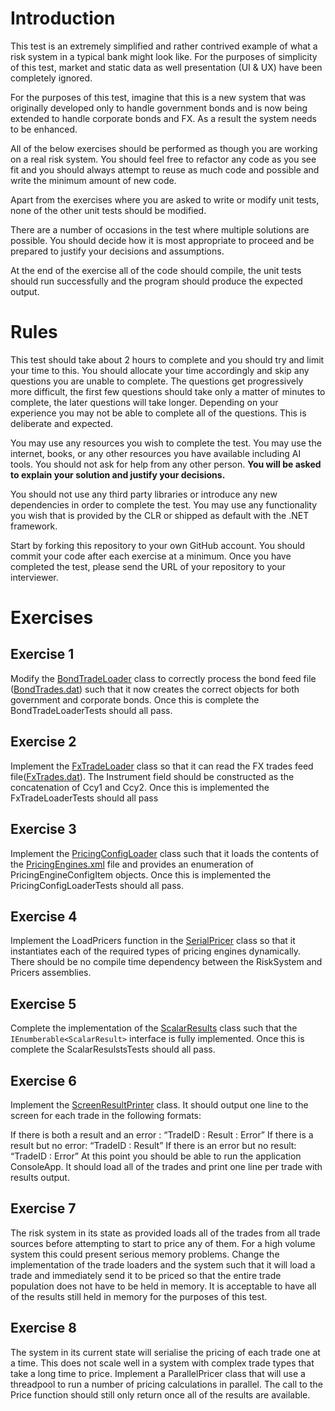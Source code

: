 # Introduction

This test is an extremely simplified and rather contrived example of what a risk system in a typical bank might look like. For the purposes of simplicity of this test, market and static data as well presentation (UI & UX) have been completely ignored.

For the purposes of this test, imagine that this is a new system that was originally developed only to handle government bonds and is now being extended to handle corporate bonds and FX. As a result the system needs to be enhanced.

All of the below exercises should be performed as though you are working on a real risk system. You should feel free to refactor any code as you see fit and you should always attempt to reuse as much code and possible and write the minimum amount of new code.

Apart from the exercises where you are asked to write or modify unit tests, none of the other unit tests should be modified.

There are a number of occasions in the test where multiple solutions are possible. You should decide how it is most appropriate to proceed and be prepared to justify your decisions and assumptions.

At the end of the exercise all of the code should compile, the unit tests should run successfully and the program should produce the expected output.

# Rules

This test should take about 2 hours to complete and you should try and limit your time to this. You should allocate your time accordingly and skip any questions you are unable to complete. The questions get progressively more difficult, the first few questions should take only a matter of minutes to complete, the later questions will take longer. Depending on your experience you may not be able to complete all of the questions. This is deliberate and expected.

You may use any resources you wish to complete the test. You may use the internet, books, or any other resources you have available including AI tools. You should not ask for help from any other person. **You will be asked to explain your solution and justify your decisions.**

You should not use any third party libraries or introduce any new dependencies in order to complete the test. You may use any functionality you wish that is provided by the CLR or shipped as default with the .NET framework.

Start by forking this repository to your own GitHub account. You should commit your code after each exercise at a minimum. Once you have completed the test, please send the URL of your repository to your interviewer.

# Exercises

## Exercise 1
Modify the [BondTradeLoader](./Loaders/BondTradeLoader.cs) class to correctly process the bond feed file ([BondTrades.dat](./Loaders/TradeData/BondTrades.dat)) such that it now creates the correct objects for both government and corporate bonds. Once this is complete the BondTradeLoaderTests should all pass.

## Exercise 2
Implement the [FxTradeLoader](./Loaders/FxTradeLoader.cs) class so that it can read the FX trades feed file([FxTrades.dat](./Loaders/TradeData/FxTrades.dat)). The Instrument field should be constructed as the concatenation of Ccy1 and Ccy2. Once this is implemented the FxTradeLoaderTests should all pass

## Exercise 3
Implement the [PricingConfigLoader](./RiskSystem/PricingConfigLoader.cs) class such that it loads the contents of the [PricingEngines.xml](./RiskSystem/PricingConfig/PricingEngines.xml) file and provides an enumeration of PricingEngineConfigItem objects. Once this is implemented the PricingConfigLoaderTests should all pass.

## Exercise 4
Implement the LoadPricers function in the [SerialPricer](./RiskSystem/SerialPricer.cs) class so that it instantiates each of the required types of pricing engines dynamically. There should be no compile time dependency between the RiskSystem and Pricers assemblies.

## Exercise 5
Complete the implementation of the [ScalarResults](./Models/ScalarResults.cs) class such that the `IEnumberable<ScalarResult>` interface is fully implemented. Once this is complete the ScalarResulstsTests should all pass.

## Exercise 6
Implement the [ScreenResultPrinter](./RiskSystem/ScreenResultPrinter.cs) class. It should output one line to the screen for each trade in the following formats:

If there is both a result and an error : “TradeID : Result : Error”
If there is a result but no error: “TradeID : Result”
If there is an error but no result: “TradeID : Error”
At this point you should be able to run the application ConsoleApp. It should load all of the trades and print one line per trade with results output.

## Exercise 7
The risk system in its state as provided loads all of the trades from all trade sources before attempting to start to price any of them. For a high volume system this could present serious memory problems. Change the implementation of the trade loaders and the system such that it will load a trade and immediately send it to be priced so that the entire trade population does not have to be held in memory. It is acceptable to have all of the results still held in memory for the purposes of this test.

## Exercise 8
The system in its current state will serialise the pricing of each trade one at a time. This does not scale well in a system with complex trade types that take a long time to price. Implement a ParallelPricer class that will use a threadpool to run a number of pricing calculations in parallel. The call to the Price function should still only return once all of the results are available.